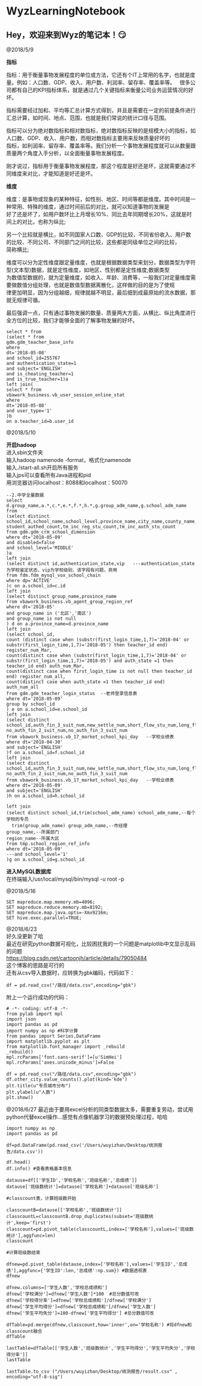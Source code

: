 # WyzLearningNotebook   

Hey，欢迎来到Wyz的笔记本！:smirk:
---
   
@2018/5/9

**指标**

指标：用于衡量事物发展程度的单位或方法，它还有个IT上常用的名字，也就是度量。例如：人口数、GDP、收入、用户数、利润率、留存率、覆盖率等。  
很多公司都有自己的KPI指标体系，就是通过几个关键指标来衡量公司业务运营情况的好坏。

指标需要经过加和、平均等汇总计算方式得到，并且是需要在一定的前提条件进行汇总计算，如时间、地点、范围，也就是我们常说的统计口径与范围。

指标可以分为绝对数指标和相对数指标，绝对数指标反映的是规模大小的指标，如人口数、GDP、收入、用户数，而相对数指标主要用来反映质量好坏的  
指标，如利润率、留存率、覆盖率等。我们分析一个事物发展程度就可以从数量跟质量两个角度入手分析，以全面衡量事物发展程度。

刚才说过，指标用于衡量事物发展程度，那这个程度是好还是坏，这就需要通过不同维度来对比，才能知道是好还是坏。

**维度**

维度：是事物或现象的某种特征，如性别、地区、时间等都是维度。其中时间是一种常用、特殊的维度，通过时间前后的对比，就可以知道事物的发展是  
好了还是坏了，如用户数环比上月增长10%、同比去年同期增长20%，这就是时间上的对比，也称为纵比;

另一个比较就是横比，如不同国家人口数、GDP的比较，不同省份收入、用户数的比较、不同公司、不同部门之间的比较，这些都是同级单位之间的比较，  
简称横比;

维度可以分为定性维度跟定量维度，也就是根据数据类型来划分，数据类型为字符型(文本型)数据，就是定性维度，如地区、性别都是定性维度;数据类型  
为数值型数据的，就为定量维度，如收入、年龄、消费等，一般我们对定量维度需要做数值分组处理，也就是数值型数据离散化，这样做的目的是为了使规  
律更加明显，因为分组越细，规律就越不明显，最后细到成最原始的流水数据，那就无规律可循。

最后强调一点，只有通过事物发展的数量、质量两大方面，从横比、纵比角度进行全方位的比较，我们才能够全面的了解事物发展的好坏。

```
select * from
(select * from 
gdm.gdm_teacher_base_info
where 
dt='2018-05-08'
and school_id=255767
and authentication_state=1
and subject='ENGLISH'
and is_cheating_teacher=1
and is_true_teacher=1)a
left join(
select * from
vbawork_business.vb_user_session_online_stat
where
dt='2018-05-08'
and user_type='1'
)b
on a.teacher_id=b.user_id
```

@2018/5/10

**开启hadoop**  
进入sbin文件夹  
输入hadoop namenode -format，格式化namenode  
输入./start-all.sh开启所有服务  
输入jps可以查看所有Java进程和pid  
用浏览器访问localhost：8088和localhost：50070  

```
--2.中学全量数据
select d.group_name,a.*,c.*,e.*,f.*,h.*,g.group_adm_name,g.school_adm_name
from
(select distinct  school_id,school_name,school_level,province_name,city_name,county_name,student_total_count,
student_authed_count,tm_inc_reg_stu_count,tm_inc_auth_stu_count
from gdm.gdm_crm_school_dimension
where dt='2018-05-09'
and disabled=false
and school_level='MIDDLE'
)a
left join
(select distinct id,authentication_state,vip   ---authentication_state为学校鉴定状态，vip为学校级别，该字段有问题，弃用
from fdm.fdm_mysql_vox_school_chain
where dp='ACTIVE'
)c on a.school_id=c.id
left join
(select distinct group_name,province_name
from vbawork_business.vb_agent_group_region_ref
where dt='2018-05'
and group_name in ('北区','南区')
and group_name is not null
) d on a.province_name=d.province_name
left join 
(select school_id,
count (distinct case when (substr(first_login_time,1,7)='2018-04' or substr(first_login_time,1,7)='2018-05') then teacher_id end) register_num_Mar,
count(distinct case when (substr(first_login_time,1,7)='2018-04' or substr(first_login_time,1,7)='2018-05') and auth_state =1 then teacher_id end) auth_num_Mar,
count(distinct case when first_login_time is not null then teacher_id end) register_num_all,
count(distinct case when auth_state =1 then teacher_id end) auth_num_all
from gdm.gdm_teacher_login_status  --老师登录信息表
where dt='2018-05-09'
group by school_id
) e on a.school_id=e.school_id
left join
(select distinct school_id,auth_fin_3_suit_num,new_settle_num,short_flow_stu_num,long_flow_stu_num,auth_fin_1_suit_num,auth_fin_2_suit_num,no_auth_fin_1_suit_num,
no_auth_fin_2_suit_num,no_auth_fin_3_suit_num
from vbawork_business.vb_17_market_school_kpi_day   --学校业绩表 
where dt='2018-04-30'
and subject='ENGLISH'
)f on a.school_id=f.school_id
left join
(select distinct school_id,auth_fin_3_suit_num,new_settle_num,short_flow_stu_num,long_flow_stu_num,auth_fin_1_suit_num,auth_fin_2_suit_num,no_auth_fin_1_suit_num,
no_auth_fin_2_suit_num,no_auth_fin_3_suit_num
from vbawork_business.vb_17_market_school_kpi_day   --学校业绩表 
where dt='2018-05-09'
and subject='ENGLISH'
)h on a.school_id=h.school_id

left join
(select distinct school_id,trim(school_adm_name) school_adm_name,--每个学校的专员
  trim(group_adm_name) group_adm_name,--市经理
group_name,--所属部门
region_name--所属大区
from tmp.school_region_ref_info
where dt='2018-05-09'
---and school_level='1' 
)g on a.school_id=g.school_id
```

**进入MySQL数据库**  
在终端输入/usr/local/mysql/bin/mysql -u root -p  

@2018/5/16  

```  
SET mapreduce.map.memory.mb=4096;  
SET mapreduce.reduce.memory.mb=8192;  
SET mapreduce.map.java.opts=-Xmx9216m;
SET hive.exec.parallel=TRUE;  
```  

@2018/6/23   
好久没更新了哈   
最近在研究python数据可视化，比较困扰我的一个问题是matplotlib中文显示乱码的问题   
https://blog.csdn.net/cartoonjh/article/details/79050484   
这个博客的思路是可行的   
还有从csv导入数据时，应转换为gbk编码，代码如下：
```   
df = pd.read_csv("/路径/data.csv",encoding="gbk")
```   
附上一个运行成功的代码：   
```   
# -*- coding: utf-8 -*- 
from pylab import mpl
import json
import pandas as pd  
import numpy as np #科学计算
from pandas import Series,DataFrame
import matplotlib.pyplot as plt
from matplotlib.font_manager import _rebuild
_rebuild()
mpl.rcParams['font.sans-serif']=[u'SimHei']
mpl.rcParams['axes.unicode_minus']=False

df = pd.read_csv("/路径/data.csv",encoding="gbk")
df.other_city.value_counts().plot(kind='kde')
plt.title(u"专员城市分布")
plt.ylabel(u"人数")
plt.show()
```   

@2018/6/27
最近由于要用excel分析的同类型数据太多，需要重复劳动，尝试用python代替excel操作…感觉有点像机器学习的数据预处理过程，哈哈
```
import numpy as np
import pandas as pd 

df=pd.DataFrame(pd.read_csv('/Users/wuyizhan/Desktop/统测报告/data.csv'))

df.head() 
df.info() #查看表格基本信息

datause=df[['学生ID','学校名称','班级名称','总成绩']]
datause['班级数统计']=datause['学校名称']+datause['班级名称']

#classcount表，计算班级数开始

classcountB=datause[['学校名称','班级数统计']]
classcountL=classcountB.drop_duplicates(subset='班级数统计',keep='first')
classcount=pd.pivot_table(classcountL,index=['学校名称'],values=['班级数统计'],aggfunc=len)
classcount

#计算班级数结束

dfnew=pd.pivot_table(datause,index=['学校名称'],values=['学生ID','总成绩'],aggfunc={'学生ID':len,'总成绩':np.sum}) #数据透视表
dfnew

dfnew.columns=['学生人数','学校总成绩和']
dfnew['学校满分']=dfnew['学生人数']*100  #总分数值可改
dfnew['学校得分率']=dfnew['学校总成绩和']/dfnew['学校满分']
dfnew['学生平均得分']=dfnew['学校总成绩和']/dfnew['学生人数']
dfnew['学生平均失分']=100-dfnew['学生平均得分'] #总分数值可改

dfTable=pd.merge(dfnew,classcount,how='inner',on='学校名称') #将dfnew和classcount融合
dfTable

lastTable=dfTable[['学生人数','班级数统计','学生平均得分','学生平均失分','学校得分率']]
lastTable

lastTable.to_csv ("/Users/wuyizhan/Desktop/统测报告/result.csv" , encoding="utf-8-sig")
```


